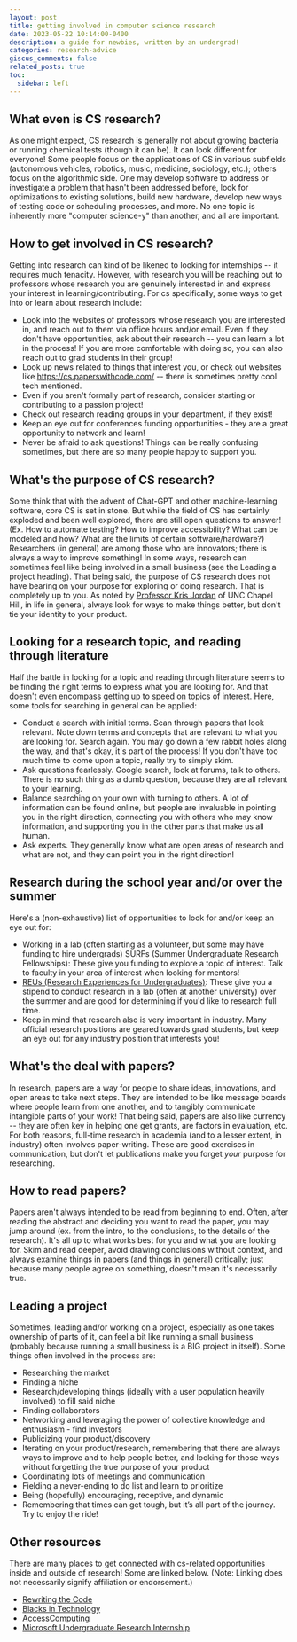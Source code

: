 ```yaml
---
layout: post
title: getting involved in computer science research
date: 2023-05-22 10:14:00-0400
description: a guide for newbies, written by an undergrad!
categories: research-advice
giscus_comments: false
related_posts: true
toc:
  sidebar: left
---
```


## What even is CS research? 
As one might expect, CS research is generally not about growing bacteria or running chemical tests (though it can be). It can look different for everyone! Some people focus on the applications of CS in various subfields (autonomous vehicles, robotics, music, medicine, sociology, etc.); others focus on the algorithmic side. One may develop software to address or investigate a problem that hasn't been addressed before, look for optimizations to existing solutions, build new hardware, develop new ways of testing code or scheduling processes, and more. No one topic is inherently more "computer science-y" than another, and all are important. 

## How to get involved in CS research? 
Getting into research can kind of be likened to looking for internships -- it requires much tenacity. However, with research you will be reaching out to professors whose research you are genuinely interested in and express your interest in learning/contributing. For cs specifically, some ways to get into or learn about research include: 
- Look into the websites of professors whose research you are interested in, and reach out to them via office hours and/or email. Even if they don't have opportunities, ask about their research -- you can learn a lot in the process! If you are more comfortable with doing so, you can also reach out to grad students in their group! 
- Look up news related to things that interest you, or check out websites like https://cs.paperswithcode.com/ -- there is sometimes pretty cool tech mentioned. 
- Even if you aren't formally part of research, consider starting or contributing to a passion project!
- Check out research reading groups in your department, if they exist!  
- Keep an eye out for conferences funding opportunities - they are a great opportunity to network and learn! 
- Never be afraid to ask questions! Things can be really confusing sometimes, but there are so many people happy to support you.

## What's the purpose of CS research? 
Some think that with the advent of Chat-GPT and other machine-learning software, core CS is set in stone. But while the field of CS has certainly exploded and been well explored, there are still open questions to answer! (Ex. How to automate testing? How to improve accessibility? What can be modeled and how? What are the limits of certain software/hardware?) Researchers (in general) are among those who are innovators; there is always a way to improve something! In some ways, research can sometimes feel like being involved in a small business (see the Leading a project heading).
That being said, the purpose of CS research does not have bearing on your purpose for exploring or doing research. That is completely up to you. As noted by [Professor Kris Jordan](https://krisjordan.com/) of UNC Chapel Hill, in life in general, always look for ways to make things better, but don't tie your identity to your product.

## Looking for a research topic, and reading through literature 
Half the battle in looking for a topic and reading through literature seems to be finding the right terms to express what you are looking for. And that doesn't even encompass getting up to speed on topics of interest. Here, some tools for searching in general can be applied: 
- Conduct a search with initial terms. Scan through papers that look relevant. Note down terms and concepts that are relevant to what you are looking for. Search again. You may go down a few rabbit holes along the way, and that's okay, it's part of the process! If you don't have too much time to come upon a topic, really try to simply skim. 
- Ask questions fearlessly. Google search, look at forums, talk to others. There is no such thing as a dumb question, because they are all relevant to your learning. 
- Balance searching on your own with turning to others. A lot of information can be found online, but people are invaluable in pointing you in the right direction, connecting you with others who may know information, and supporting you in the other parts that make us all human. 
- Ask experts. They generally know what are open areas of research and what are not, and they can point you in the right direction!

## Research during the school year and/or over the summer 
Here's a (non-exhaustive) list of opportunities to look for and/or keep an eye out for: 
- Working in a lab (often starting as a volunteer, but some may have funding to hire undergrads) 
SURFs (Summer Undergraduate Research Fellowships): These give you funding to explore a topic of interest. Talk to faculty in your area of interest when looking for mentors! 
- [REUs (Research Experiences for Undergraduates)](https://www.nsf.gov/crssprgm/reu/reu_search.jsp): These give you a stipend to conduct research in a lab (often at another university) over the summer and are good for determining if you'd like to research full time. 
- Keep in mind that research also is very important in industry. Many official research positions are geared towards grad students, but keep an eye out for any industry position that interests you!

## What's the deal with papers?
In research, papers are a way for people to share ideas, innovations, and open areas to take next steps. They are intended to be like message boards where people learn from one another, and to tangibly communicate intangible parts of your work! That being said, papers are also like currency -- they are often key in helping one get grants, are factors in evaluation, etc. For both reasons, full-time research in academia (and to a lesser extent, in industry) often involves paper-writing. These are good exercises in communication, but don't let publications make you forget _your_ purpose for researching. 

## How to read papers? 
Papers aren't always intended to be read from beginning to end. Often, after reading the abstract and deciding you want to read the paper, you may jump around (ex. from the intro, to the conclusions, to the details of the research). It's all up to what works best for you and what you are looking for. Skim and read deeper, avoid drawing conclusions without context, and always examine things in papers (and things in general) critically; just because many people agree on something, doesn't mean it's necessarily true.

## Leading a project
Sometimes, leading and/or working on a project, especially as one takes ownership of parts of it, can feel a bit like running a small business (probably because running a small business is a BIG project in itself). Some things often involved in the process are: 
- Researching the market 
- Finding a niche
- Research/developing things (ideally with a user population heavily involved) to fill said niche
- Finding collaborators
- Networking and leveraging the power of collective knowledge and enthusiasm - find investors
- Publicizing your product/discovery
- Iterating on your product/research, remembering that there are always ways to improve and to help people better, and looking for those ways without forgetting the true purpose of your product
- Coordinating lots of meetings and communication
- Fielding a never-ending to do list and learn to prioritize
- Being (hopefully) encouraging, receptive, and dynamic
- Remembering that times can get tough, but it’s all part of the journey. Try to enjoy the ride!

## Other resources
There are many places to get connected with cs-related opportunities inside and outside of research! Some are linked below. (Note: Linking does not necessarily signify affiliation or endorsement.)
- [Rewriting the Code](https://rewritingthecode.org/)
- [Blacks in Technology](https://foundation.blacksintechnology.net/)
- [AccessComputing](https://www.washington.edu/accesscomputing/)
- [Microsoft Undergraduate Research Internship](https://www.microsoft.com/en-us/research/academic-program/undergraduate-research-internship-computing/)
